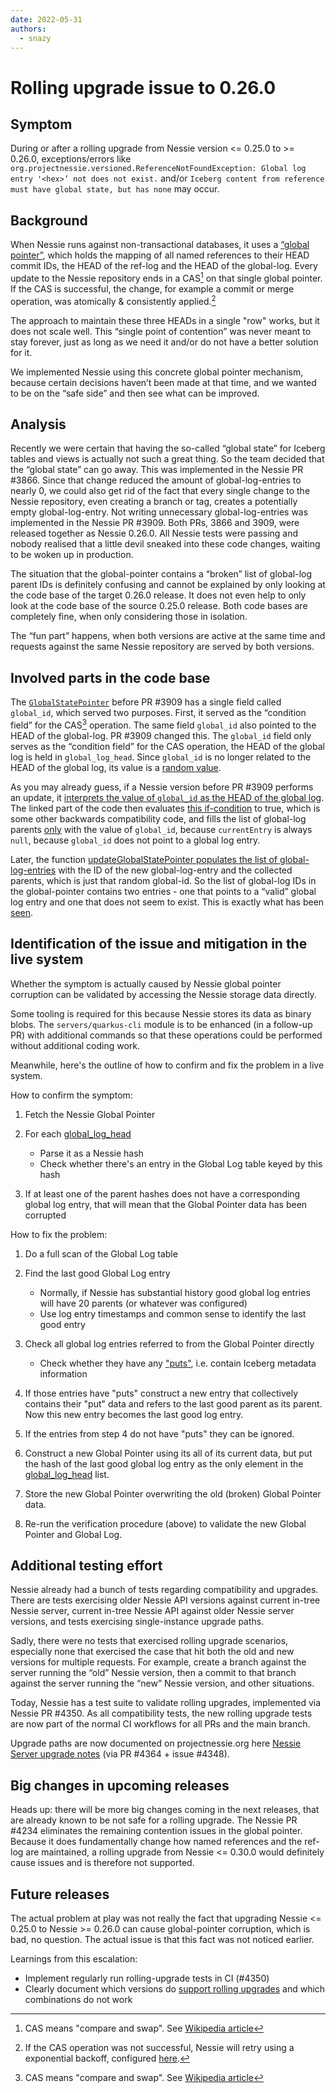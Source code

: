 ```yaml
---
date: 2022-05-31
authors:
  - snazy
---
```


# Rolling upgrade issue to 0.26.0

## Symptom

During or after a rolling upgrade from Nessie version <= 0.25.0 to >= 0.26.0, exceptions/errors like
`org.projectnessie.versioned.ReferenceNotFoundException: Global log entry '<hex>’ not does not exist.`
and/or `Iceberg content from reference must have global state, but has none` may occur.
<!-- more -->

## Background

When Nessie runs against non-transactional databases, it uses a [“global pointer”](https://github.com/projectnessie/nessie/blob/nessie-0.26.0/versioned/persist/serialize-proto/src/main/proto/persist.proto#L105),
which holds the mapping of all named references to their HEAD commit IDs, the HEAD of the ref-log
and the HEAD of the global-log. Every update to the Nessie repository ends in a CAS[^1] on that
single global pointer. If the CAS is successful, the change, for example a commit or merge
operation, was atomically & consistently applied.[^2]

The approach to maintain these three HEADs in a single "row" works, but it does not scale well.
This “single point of contention” was never meant to stay forever, just as long as we need it
and/or do not have a better solution for it.

We implemented Nessie using this concrete global pointer mechanism, because certain decisions
haven’t been made at that time, and we wanted to be on the “safe side” and then see what can be
improved.

## Analysis

Recently we were certain that having the so-called “global state” for Iceberg tables and views is
actually not such a great thing. So the team decided that the “global state” can go away. This was
implemented in the Nessie PR #3866. Since that change reduced the amount of global-log-entries to
nearly 0, we could also get rid of the fact that every single change to the Nessie repository, even
creating a branch or tag, creates a potentially empty global-log-entry. Not writing unnecessary
global-log-entries was implemented in the Nessie PR #3909. Both PRs, 3866 and 3909, were released
together as Nessie 0.26.0. All Nessie tests were passing and nobody realised that a little devil
sneaked into these code changes, waiting to be woken up in production.

The situation that the global-pointer contains a “broken” list of global-log parent IDs is
definitely confusing and cannot be explained by only looking at the code base of the target 0.26.0
release. It does not even help to only look at the code base of the source 0.25.0 release. Both
code bases are completely fine, when only considering those in isolation.

The “fun part” happens, when both versions are active at the same time and requests against the same
Nessie repository are served by both versions.

## Involved parts in the code base

The [`GlobalStatePointer`](https://github.com/projectnessie/nessie/blob/nessie-0.26.0/versioned/persist/serialize-proto/src/main/proto/persist.proto#L105)
before PR #3909 has a single field called `global_id`, which served two purposes.
First, it served as the “condition field” for the CAS[^1] operation. The same field
`global_id` also pointed to the HEAD of the global-log. PR #3909 changed this. The `global_id`
field only serves as the “condition field” for the CAS operation, the HEAD of the global log is
held in `global_log_head`. Since `global_id` is no longer related to the HEAD of the global log,
its value is a
[random value](https://github.com/projectnessie/nessie/blob/nessie-0.26.0/versioned/persist/nontx/src/main/java/org/projectnessie/versioned/persist/nontx/NonTransactionalDatabaseAdapter.java#L649).

As you may already guess, if a Nessie version before PR #3909 performs an update, it
[interprets the value of `global_id` as the HEAD of the global log](https://github.com/projectnessie/nessie/blob/nessie-0.25.0/versioned/persist/nontx/src/main/java/org/projectnessie/versioned/persist/nontx/NonTransactionalDatabaseAdapter.java#L915).
The linked part of the code then evaluates
[this if-condition](https://github.com/projectnessie/nessie/blob/nessie-0.25.0/versioned/persist/nontx/src/main/java/org/projectnessie/versioned/persist/nontx/NonTransactionalDatabaseAdapter.java#L929)
to true, which is some other backwards compatibility code, and fills the list of
global-log parents [only](https://github.com/projectnessie/nessie/blob/nessie-0.25.0/versioned/persist/nontx/src/main/java/org/projectnessie/versioned/persist/nontx/NonTransactionalDatabaseAdapter.java#L932-L934)
with the value of `global_id`, because `currentEntry` is always `null`, because
`global_id` does not point to a global log entry.

Later, the function
[updateGlobalStatePointer populates the list of global-log-entries](https://github.com/projectnessie/nessie/blob/nessie-0.25.0/versioned/persist/nontx/src/main/java/org/projectnessie/versioned/persist/nontx/NonTransactionalDatabaseAdapter.java#L669-L670)
with the ID of the new global-log-entry and the collected parents, which is just that random
global-id. So the list of global-log IDs in the global-pointer contains two entries - one that
points to a “valid” global log entry and one that does not seem to exist. This is exactly what has
been [seen](#identification-of-the-issue-and-mitigation-in-the-live-system).

## Identification of the issue and mitigation in the live system

Whether the symptom is actually caused by Nessie global pointer corruption can be validated by 
accessing the Nessie storage data directly.

Some tooling is required for this because Nessie stores its data as binary blobs. 
The `servers/quarkus-cli` module is to be enhanced (in a follow-up PR) with additional commands so that
these operations could be performed without additional coding work.

Meanwhile, here's the outline of how to confirm and fix the problem in a live system.

How to confirm the symptom:

1. Fetch the Nessie Global Pointer
2. For each [global_log_head](https://github.com/projectnessie/nessie/blob/nessie-0.26.0/versioned/persist/serialize-proto/src/main/proto/persist.proto#L116)

   - Parse it as a Nessie hash
   - Check whether there's an entry in the Global Log table keyed by this hash

3. If at least one of the parent hashes does not have a corresponding global log entry, that will mean that 
   the Global Pointer data has been corrupted

How to fix the problem:

1. Do a full scan of the Global Log table
2. Find the last good Global Log entry

   - Normally, if Nessie has substantial history good global log entries will have 20 parents 
     (or whatever was configured)
   - Use log entry timestamps and common sense to identify the last good entry

3. Check all global log entries referred to from the Global Pointer directly

   - Check whether they have any ["puts"](https://github.com/projectnessie/nessie/blob/nessie-0.26.0/versioned/persist/serialize-proto/src/main/proto/persist.proto#L78),
      i.e. contain Iceberg metadata information

4. If those entries have "puts" construct a new entry that collectively contains their "put" data
   and refers to the last good parent as its parent. Now this new entry becomes the last good log entry.
5. If the entries from step 4 do not have "puts" they can be ignored.
6. Construct a new Global Pointer using its all of its current data, but put the hash of the last
   good global log entry as the only element in the  [global_log_head](https://github.com/projectnessie/nessie/blob/nessie-0.26.0/versioned/persist/serialize-proto/src/main/proto/persist.proto#L116) list.
7. Store the new Global Pointer overwriting the old (broken) Global Pointer data.
8. Re-run the verification procedure (above) to validate the new Global Pointer and Global Log.

## Additional testing effort

Nessie already had a bunch of tests regarding compatibility and upgrades. There are tests exercising
older Nessie API versions against current in-tree Nessie server, current in-tree Nessie API against
older Nessie server versions, and tests exercising single-instance upgrade paths.

Sadly, there were no tests that exercised rolling upgrade scenarios, especially none that exercised
the case that hit both the old and new versions for multiple requests. For example, create a branch
against the server running the “old” Nessie version, then a commit to that branch against the server
running the “new” Nessie version, and other situations.

Today, Nessie has a test suite to validate rolling upgrades, implemented via Nessie PR #4350. As all
compatibility tests, the new rolling upgrade tests are now part of the normal CI workflows for all
PRs and the main branch.

Upgrade paths are now documented on projectnessie.org here [Nessie Server upgrade notes](../../server-upgrade.md)
(via PR #4364 + issue #4348).

## Big changes in upcoming releases

Heads up: there will be more big changes coming in the next releases, that are already known to be
not safe for a rolling upgrade. The Nessie PR #4234 eliminates the remaining contention issues in
the global pointer. Because it does fundamentally change how named references and the ref-log are
maintained, a rolling upgrade from Nessie <= 0.30.0 would definitely cause issues and is therefore
not supported.

## Future releases

The actual problem at play was not really the fact that upgrading Nessie <= 0.25.0 to 
Nessie >= 0.26.0 can cause global-pointer corruption, which is bad, no question. The actual issue
is that this fact was not noticed earlier.

Learnings from this escalation:

* Implement regularly run rolling-upgrade tests in CI (#4350)
* Clearly document which versions do [support rolling upgrades](../../server-upgrade.md) and which
  combinations do not work

[^1]: CAS means "compare and swap". See [Wikipedia article](https://en.wikipedia.org/wiki/Compare-and-swap)
[^2]: If the CAS operation was not successful, Nessie will retry using a exponential backoff,
  configured [here](../../nessie-latest/configuration.md#version-store-advanced-settings).
